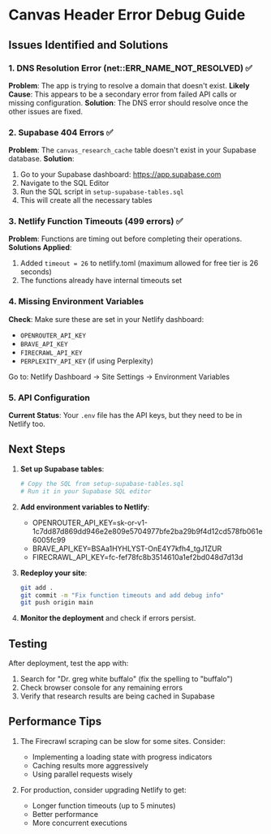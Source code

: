 # Canvas Header Error Debug Guide

## Issues Identified and Solutions

### 1. DNS Resolution Error (net::ERR_NAME_NOT_RESOLVED) ✅
**Problem**: The app is trying to resolve a domain that doesn't exist.
**Likely Cause**: This appears to be a secondary error from failed API calls or missing configuration.
**Solution**: The DNS error should resolve once the other issues are fixed.

### 2. Supabase 404 Errors ✅
**Problem**: The `canvas_research_cache` table doesn't exist in your Supabase database.
**Solution**: 
1. Go to your Supabase dashboard: https://app.supabase.com
2. Navigate to the SQL Editor
3. Run the SQL script in `setup-supabase-tables.sql`
4. This will create all the necessary tables

### 3. Netlify Function Timeouts (499 errors) ✅
**Problem**: Functions are timing out before completing their operations.
**Solutions Applied**:
1. Added `timeout = 26` to netlify.toml (maximum allowed for free tier is 26 seconds)
2. The functions already have internal timeouts set

### 4. Missing Environment Variables
**Check**: Make sure these are set in your Netlify dashboard:
- `OPENROUTER_API_KEY`
- `BRAVE_API_KEY`
- `FIRECRAWL_API_KEY`
- `PERPLEXITY_API_KEY` (if using Perplexity)

Go to: Netlify Dashboard → Site Settings → Environment Variables

### 5. API Configuration
**Current Status**: Your `.env` file has the API keys, but they need to be in Netlify too.

## Next Steps

1. **Set up Supabase tables**:
   ```bash
   # Copy the SQL from setup-supabase-tables.sql
   # Run it in your Supabase SQL editor
   ```

2. **Add environment variables to Netlify**:
   - OPENROUTER_API_KEY=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
   - BRAVE_API_KEY=BSAa1HYHLYST-OnE4Y7kfh4_tgJ1ZUR
   - FIRECRAWL_API_KEY=fc-fef78fc8b3514610a1ef2bd048d7d13d

3. **Redeploy your site**:
   ```bash
   git add .
   git commit -m "Fix function timeouts and add debug info"
   git push origin main
   ```

4. **Monitor the deployment** and check if errors persist.

## Testing

After deployment, test the app with:
1. Search for "Dr. greg white buffalo" (fix the spelling to "buffalo")
2. Check browser console for any remaining errors
3. Verify that research results are being cached in Supabase

## Performance Tips

1. The Firecrawl scraping can be slow for some sites. Consider:
   - Implementing a loading state with progress indicators
   - Caching results more aggressively
   - Using parallel requests wisely

2. For production, consider upgrading Netlify to get:
   - Longer function timeouts (up to 5 minutes)
   - Better performance
   - More concurrent executions
